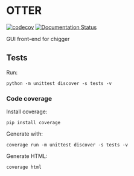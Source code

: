 # OTTER

[![codecov](https://codecov.io/gh/andrsd/otter/branch/master/graph/badge.svg)](https://codecov.io/gh/andrsd/otter)
[![Documentation Status](https://readthedocs.org/projects/otter-gui/badge/?version=latest)](https://otter-gui.readthedocs.io/en/latest/?badge=latest)


GUI front-end for chigger


## Tests

Run:

```
python -m unittest discover -s tests -v
```

### Code coverage

Install coverage:

```
pip install coverage
```

Generate with:

```
coverage run -m unittest discover -s tests -v
```

Generate HTML:

```
coverage html
```
